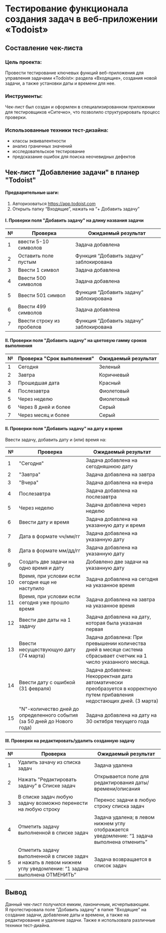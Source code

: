 # Тестирование функционала создания задач в веб-приложении «Todoist» 
## Составление чек-листа

### Цель проекта:

Провести тестирование ключевых функций веб-приложения для управления задачами «Todoist»: раздела «Входящие», создания
новой задачи, а также установки даты и времени для нее.

### Инструменты:

Чек-лист был создан и оформлен в специализированном приложении для тестировщиков «Ситечко», что позволило
структурировать процесс проверки.

### Использованные техники тест-дизайна:

* классы эквивалентности
* анализ граничных значений
* исследовательское тестирование
* предсказание ошибок для поиска неочевидных дефектов

## Чек-лист "Добавление задачи" в планер "Todoist"

#### Предварительные шаги:

1. Авторизоваться https://app.todoist.com
2. Открыть папку “Входящие”, нажать на “+ Добавить задачу”

#### I. Проверки поля "Добавить задачу" на длину названия задачи

| № | Проверка                  | Ожидаемый результат                     |
|---|---------------------------|-----------------------------------------|
| 1 | ввести 5-10 символов      | Задача добавлена                        |
| 2 | Оставить поле пустым      | Функция “Добавить задачу” заблокирована |
| 3 | Ввести 1 символ           | Задача добавлена                        |
| 4 | Ввести 500 символов       | Задача добавлена                        |
| 5 | Ввести 501 символ         | Функция “Добавить задачу” заблокирована |
| 6 | Ввести 499 символов       | Задача добавлена                        |
| 7 | Ввести строку из пробелов | Функция “Добавить задачу” заблокирована |

#### II. Проверки поля "Добавить задачу" на цветовую гамму сроков выполнения

| № | Проверка "Срок выполнения" | Ожидаемый результат |
|---|----------------------------|---------------------|
| 1 | Сегодня                    | Зеленый             |
| 2 | Завтра                     | Коричневый          |
| 3 | Прошедшая дата             | Красный             |
| 4 | Послезавтра                | Фиолетовый          |
| 5 | Через неделю               | Фиолетовый          |
| 6 | Через 8 дней и более       | Серый               |
| 7 | Через месяц и более        | Серый               |

#### II. Проверки поля "Добавить задачу" на дату и время

Ввести задачу, добавить дату и (или) время на:

| №  | Проверка                                                                 | Ожидаемый результат                                                                                                        |
|----|--------------------------------------------------------------------------|----------------------------------------------------------------------------------------------------------------------------|
| 1  | "Сегодня"                                                                | Задача добавлена на сегодняшнюю дату                                                                                       |
| 2  | "Завтра"                                                                 | Задача добавлена на завтра                                                                                                 |
| 3  | "Вчера"                                                                  | Задача добавлена на вчера                                                                                                  |
| 4  | Послезавтра                                                              | Задача добавлена на послезавтра                                                                                            |
| 5  | Через неделю                                                             | Задача добавлена через неделю                                                                                              |
| 6  | Ввести дату и время                                                      | Задача добавлена на указанную дату и время                                                                                 |
| 7  | Дата в формате чч/мм/гг                                                  | Задача добавлена на указанную дату                                                                                         |
| 8  | Дата в формате мм/дд/гг                                                  | Задача добавлена на указанную дату                                                                                         |
| 9  | Создать две задачи на одно время и дату                                  | Добавлено две задачи на указанную дату                                                                                     |
| 10 | Время, при условии если сегодня еще не наступило                         | Задача добавлена на сегодня на указанное время                                                                             |
| 11 | Время, при условии если сегодня уже прошло время                         | Задача добавлена на завтра на указанное время                                                                              |
| 12 | Ввести две даты на 1 задачу                                              | Задача добавлена на дату, которая была указаная первая                                                                     |
| 13 | Ввести несуществующую дату (74 марта)                                    | Задача добавлена: При превышении количества дней в месяце система сбрасывает счетчик на 1 число указанного месяца.         |
| 14 | Ввести дату с ошибкой (31 февраля)                                       | Задача добавлена: Некорректная дата автоматически преобразуется в корректную путем прибавления недостающих дней. (3 марта) |
| 15 | "N"-количество дней до определенного события (за 50 дней до Нового года) | Задача добавлена на дату на 30 октября текущего года                                                                       |

#### III. Проверки на редактировать/удалить созданную задачу

| № | Проверка                                                                                                           | Ожидаемый результат                                                                         |
|---|--------------------------------------------------------------------------------------------------------------------|---------------------------------------------------------------------------------------------|
| 1 | Удалить зачачу из списка задач                                                                                     | Задача удалена                                                                              |
| 2 | Нажать "Редактировать задачу" в Списке задач                                                                       | Открывается поле для редактирования даты/времени/описания                                   |
| 3 | В списке задач любую задачу возможно перенести на любую строку                                                     | Перенос задачи в любую строку списка задач                                                  |
| 4 | Отметить задачу выполненной в списке задач                                                                         | Задача удалена; в левом нижнем углу отображается уведомление: “1 задача выполнена отменить” |
| 5 | Отметить задачу выполненной в списке задач и нажать в левом нижнем углу уведомление: “1 задача выполнена ОТМЕНИТЬ” | Задача возвращается в список задач                                                          |

## Вывод 
Данный чек-лист получился емким, лаконичным, исчерпывающим.  
Я протестировала поле "Добавить задачу" в папке "Входящие" на создание задачи, добавление даты и времени, а также на редактирование и удаление задачи. 
Также я использовала различные техники тест-диайна.